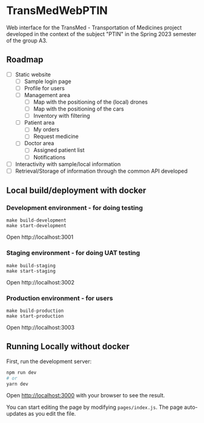 # TransMedWebPTIN

Web interface for the TransMed - Transportation of Medicines project developed in the context of the subject "PTIN" in the Spring 2023 semester of the group A3.

## Roadmap
- [ ] Static website
  - [ ] Sample login page
  - [ ] Profile for users
  - [ ] Management area
    - [ ] Map with the positioning of the (local) drones
    - [ ] Map with the positioning of the cars
    - [ ] Inventory with filtering
  - [ ] Patient area
    - [ ] My orders
    - [ ] Request medicine
  - [ ] Doctor area
    - [ ] Assigned patient list
    - [ ] Notifications
- [ ] Interactivity with sample/local information
- [ ] Retrieval/Storage of information through the common API developed

## Local build/deployment with docker

### Development environment - for doing testing

```
make build-development
make start-development
```

Open http://localhost:3001

### Staging environment - for doing UAT testing

```
make build-staging
make start-staging
```

Open http://localhost:3002

### Production environment - for users

```
make build-production
make start-production
```

Open http://localhost:3003

## Running Locally without docker

First, run the development server:

```bash
npm run dev
# or
yarn dev
```

Open [http://localhost:3000](http://localhost:3000) with your browser to see the result.

You can start editing the page by modifying `pages/index.js`. The page auto-updates as you edit the file.
